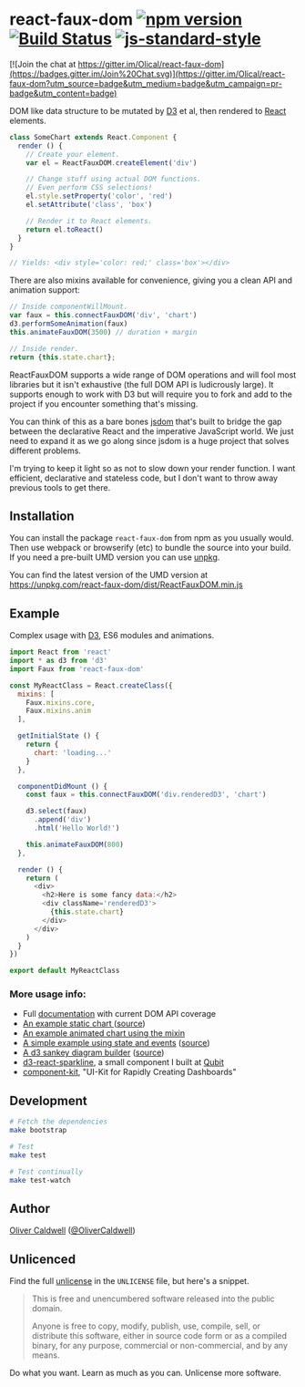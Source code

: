 # react-faux-dom [![npm version](https://badge.fury.io/js/react-faux-dom.svg)](http://badge.fury.io/js/react-faux-dom) [![Build Status](https://travis-ci.org/Olical/react-faux-dom.svg?branch=master)](https://travis-ci.org/Olical/react-faux-dom) [![js-standard-style](https://img.shields.io/badge/code%20style-standard-brightgreen.svg?style=flat)](https://github.com/feross/standard)

[![Join the chat at https://gitter.im/Olical/react-faux-dom](https://badges.gitter.im/Join%20Chat.svg)](https://gitter.im/Olical/react-faux-dom?utm_source=badge&utm_medium=badge&utm_campaign=pr-badge&utm_content=badge)

DOM like data structure to be mutated by [D3][] et al, then rendered to [React][] elements.

```javascript
class SomeChart extends React.Component {
  render () {
    // Create your element.
    var el = ReactFauxDOM.createElement('div')

    // Change stuff using actual DOM functions.
    // Even perform CSS selections!
    el.style.setProperty('color', 'red')
    el.setAttribute('class', 'box')

    // Render it to React elements.
    return el.toReact()
  }
}

// Yields: <div style='color: red;' class='box'></div>
```

There are also mixins available for convenience, giving you a clean API and animation support:

```javascript
// Inside componentWillMount.
var faux = this.connectFauxDOM('div', 'chart')
d3.performSomeAnimation(faux)
this.animateFauxDOM(3500) // duration + margin

// Inside render.
return {this.state.chart};
```

ReactFauxDOM supports a wide range of DOM operations and will fool most libraries but it isn't exhaustive (the full DOM API is ludicrously large). It supports enough to work with D3 but will require you to fork and add to the project if you encounter something that's missing.

You can think of this as a bare bones [jsdom][] that's built to bridge the gap between the declarative React and the imperative JavaScript world. We just need to expand it as we go along since jsdom is a huge project that solves different problems.

I'm trying to keep it light so as not to slow down your render function. I want efficient, declarative and stateless code, but I don't want to throw away previous tools to get there.

## Installation

You can install the package `react-faux-dom` from npm as you usually would. Then use webpack or browserify (etc) to bundle the source into your build. If you need a pre-built UMD version you can use [unpkg][].

You can find the latest version of the UMD version at https://unpkg.com/react-faux-dom/dist/ReactFauxDOM.min.js

## Example

Complex usage with [D3][], ES6 modules and animations.

```javascript
import React from 'react'
import * as d3 from 'd3'
import Faux from 'react-faux-dom'

const MyReactClass = React.createClass({
  mixins: [
    Faux.mixins.core,
    Faux.mixins.anim
  ],

  getInitialState () {
    return {
      chart: 'loading...'
    }
  },

  componentDidMount () {
    const faux = this.connectFauxDOM('div.renderedD3', 'chart')

    d3.select(faux)
      .append('div')
      .html('Hello World!')

    this.animateFauxDOM(800)
  },

  render () {
    return (
      <div>
        <h2>Here is some fancy data:</h2>
        <div className='renderedD3'>
          {this.state.chart}
        </div>
      </div>
    )
  }
})

export default MyReactClass
```

### More usage info:

 * Full [documentation][] with current DOM API coverage
 * [An example static chart ][lab-chart] ([source][lab-chart-source])
 * [An example animated chart using the mixin][mixin-example] 
 * [A simple example using state and events][lab-state] ([source][lab-state-source])
 * [A d3 sankey diagram builder][sankey-app] ([source][sankey-app-source])
 * [d3-react-sparkline][], a small component I built at [Qubit][]
 * [component-kit][], "UI-Kit for Rapidly Creating Dashboards"

## Development

```bash
# Fetch the dependencies
make bootstrap

# Test
make test

# Test continually
make test-watch
```

## Author

[Oliver Caldwell][author-site] ([@OliverCaldwell][author-twitter])

## Unlicenced

Find the full [unlicense][] in the `UNLICENSE` file, but here's a snippet.

>This is free and unencumbered software released into the public domain.
>
>Anyone is free to copy, modify, publish, use, compile, sell, or distribute this software, either in source code form or as a compiled binary, for any purpose, commercial or non-commercial, and by any means.

Do what you want. Learn as much as you can. Unlicense more software.

[unlicense]: http://unlicense.org/
[author-site]: http://oli.me.uk/
[author-twitter]: https://twitter.com/OliverCaldwell
[d3]: http://d3js.org/
[react]: http://facebook.github.io/react/
[jsdom]: https://github.com/tmpvar/jsdom
[lab-chart]: http://lab.oli.me.uk/d3-to-react-again/
[lab-chart-source]: https://github.com/Olical/lab/blob/gh-pages/js/d3-to-react-again/main.js
[lab-state]: http://lab.oli.me.uk/react-faux-dom-state/
[lab-state-source]: https://github.com/Olical/lab/blob/gh-pages/js/react-faux-dom-state/main.js
[d3-react-sparkline]: https://github.com/QubitProducts/d3-react-sparkline
[qubit]: http://www.qubit.com/
[documentation]: ./DOCUMENTATION.md
[react-motion]: https://github.com/chenglou/react-motion
[sankey-app]: http://nick.balestra.ch/sankey/
[sankey-app-source]: https://github.com/nickbalestra/sankey
[mixin-example]: ./examples/animate-d3-with-mixin
[component-kit]: https://github.com/kennetpostigo/component-kit
[unpkg]: https://unpkg.com/
